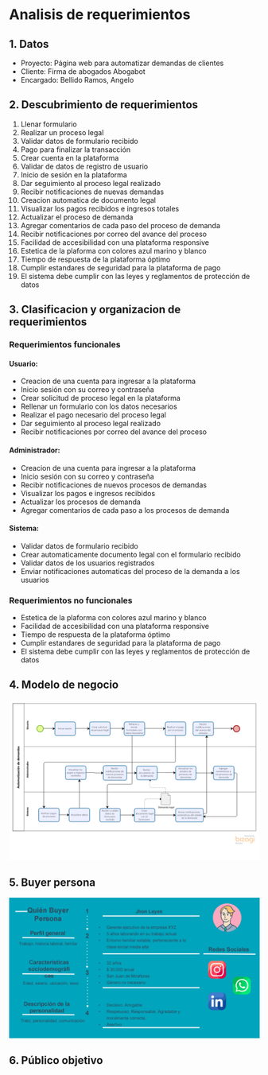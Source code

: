 # **Analisis de requerimientos**

## 1. Datos
- Proyecto: Página web para automatizar demandas de clientes
- Cliente: Firma de abogados Abogabot
- Encargado: Bellido Ramos, Angelo

## 2. Descubrimiento de requerimientos

1.  Llenar formulario
2.  Realizar un proceso legal
3.  Validar datos de formulario recibido
4.  Pago para finalizar la transacción
5.  Crear cuenta en la plataforma
6.  Validar de datos de registro de usuario
7.  Inicio de sesión en la plataforma
8.  Dar seguimiento al proceso legal realizado
9.  Recibir notificaciones de nuevas demandas
10. Creacion automatica de documento legal
11. Visualizar los pagos recibidos e ingresos totales
12. Actualizar el proceso de demanda
13. Agregar comentarios de cada paso del proceso de demanda
14. Recibir notificaciones por correo del avance del proceso
15. Facilidad de accesibilidad con una plataforma responsive
16. Estetica de la plaforma con colores azul marino y blanco
17. Tiempo de respuesta de la plataforma óptimo
18. Cumplir estandares de seguridad para la plataforma de pago
19. El sistema debe cumplir con las leyes y reglamentos de protección de datos
    
## 3. Clasificacion y organizacion de requerimientos

### Requerimientos funcionales

#### Usuario:

* Creacion de una cuenta para ingresar a la plataforma
* Inicio sesión con su correo y contraseña
* Crear solicitud de proceso legal en la plataforma
* Rellenar un formulario con los datos necesarios
* Realizar el pago necesario del proceso legal
* Dar seguimiento al proceso legal realizado
* Recibir notificaciones por correo del avance del proceso

#### Administrador:

* Creacion de una cuenta para ingresar a la plataforma
* Inicio sesión con su correo y contraseña
* Recibir notificaciones de nuevos procesos de demandas
* Visualizar los pagos e ingresos recibidos
* Actualizar los procesos de demanda
* Agregar comentarios de cada paso a los procesos de demanda

#### Sistema:
* Validar datos de formulario recibido
* Crear automaticamente documento legal con el formulario recibido
* Validar datos de los usuarios registrados
* Enviar notificaciones automaticas del proceso de la demanda a los usuarios

### Requerimientos no funcionales

* Estetica de la plaforma con colores azul marino y blanco
* Facilidad de accesibilidad con una plataforma responsive
* Tiempo de respuesta de la plataforma óptimo
* Cumplir estandares de seguridad para la plataforma de pago
* El sistema debe cumplir con las leyes y reglamentos de protección de datos

## 4. Modelo de negocio

![ModeloNegocio-Abogabot](img/ModeloNegocio-Abogabot.png)

## 5. Buyer persona

![BuyerPersona-Abogabot](img/BuyerPersona-Abogabot.jpg)

## 6. Público objetivo
